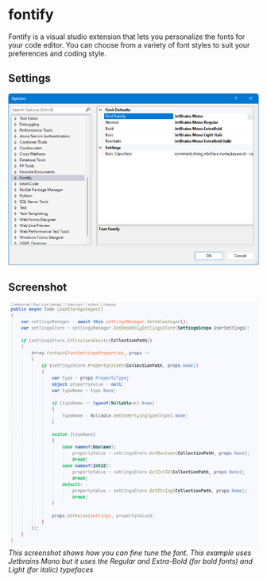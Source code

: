# fontify
Fontify is a visual studio extension that lets you personalize the fonts for your code editor. You can choose from a variety of font styles to suit your preferences and coding style.

## Settings
![Settings Screenshot](.\docs\images\settings.png "Settings")

## Screenshot
![Settings Screenshot](.\docs\images\jetbrainsmono_example.png "Font example")
*This screenshot shows how you can fine tune the font. This example uses Jetbrains Mono but it uses the Regular and Extra-Bold (for bold fonts) and Light (for italic) typefaces*